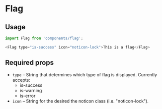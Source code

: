 Flag
====

## Usage

```js
import Flag from 'components/flag';

<Flag type="is-success" icon="noticon-lock">This is a flag</Flag>

```

## Required props

* `type` – String that determines which type of flag is displayed. Currently accepts:
   * is-success
   * is-warning
   * is-error
* `icon` – String for the desired the noticon class (i.e. "noticon-lock").
